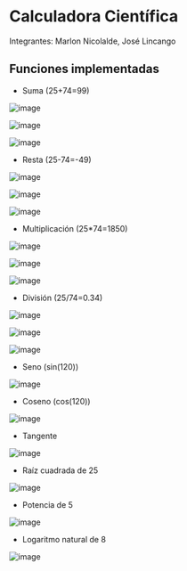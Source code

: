 # Calculadora Científica

Integrantes: Marlon Nicolalde, José Lincango

## Funciones implementadas

* Suma (25+74=99)

![image](https://github.com/user-attachments/assets/9732ef9d-bbbd-4495-a380-b9b57c226219)

![image](https://github.com/user-attachments/assets/2e33fbf9-729b-47e2-845f-8009abfae879)

![image](https://github.com/user-attachments/assets/e4aaa283-44d5-4f89-b281-8c220dd03d9f)

* Resta (25-74=-49)

![image](https://github.com/user-attachments/assets/9732ef9d-bbbd-4495-a380-b9b57c226219)

![image](https://github.com/user-attachments/assets/2e33fbf9-729b-47e2-845f-8009abfae879)

![image](https://github.com/user-attachments/assets/c9a91fea-ce5c-4809-b620-39f35d5c0a59)

* Multiplicación (25*74=1850)

![image](https://github.com/user-attachments/assets/9732ef9d-bbbd-4495-a380-b9b57c226219)

![image](https://github.com/user-attachments/assets/2e33fbf9-729b-47e2-845f-8009abfae879)

![image](https://github.com/user-attachments/assets/27107db0-63af-48c5-a5ae-94a69b85bf1c)

* División (25/74=0.34)

![image](https://github.com/user-attachments/assets/9732ef9d-bbbd-4495-a380-b9b57c226219)

![image](https://github.com/user-attachments/assets/2e33fbf9-729b-47e2-845f-8009abfae879)

![image](https://github.com/user-attachments/assets/bcf4642a-ab8a-4b23-b3c8-d7facf9f9406)

* Seno (sin(120))

![image](https://github.com/user-attachments/assets/c269383a-22c8-408d-9160-edb2ad2d4507)

* Coseno (cos(120))

![image](https://github.com/user-attachments/assets/5e7777af-73cd-4210-b58e-035050a6df16)

* Tangente

![image](https://github.com/user-attachments/assets/e08b6cd4-8979-42e4-9206-799789982075)

* Raíz cuadrada de 25

![image](https://github.com/user-attachments/assets/e3fac5fc-197c-48d2-9fd3-32c52c61be06)

* Potencia de 5

![image](https://github.com/user-attachments/assets/6c4b87b8-6d23-4dba-a5d6-9e2ee44d875f)

* Logaritmo natural de 8

![image](https://github.com/user-attachments/assets/b6a96f28-4d24-4e00-a6e5-986011041cd4)

